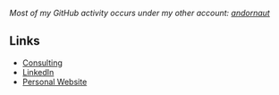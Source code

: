 *Most of my GitHub activity occurs under my other account: [andornaut](https://github.com/andornaut)*

## Links

* [Consulting](https://brightloop.com)
* [LinkedIn](https://www.linkedin.com/in/biniambekele/)
* [Personal Website](https://biniambekele.com)

